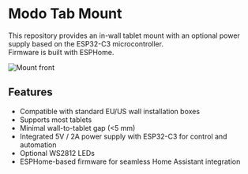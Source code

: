 # Modo Tab Mount

This repository provides an in-wall tablet mount with an optional power supply based on the ESP32-C3 microcontroller.  
Firmware is built with ESPHome.

![Mount front](/static/assets/images/pic_1.png)

## Features
- Compatible with standard EU/US wall installation boxes  
- Supports most tablets  
- Minimal wall-to-tablet gap (<5 mm)  
- Integrated 5V / 2A power supply with ESP32-C3 for control and automation  
- Optional WS2812 LEDs  
- ESPHome-based firmware for seamless Home Assistant integration 

